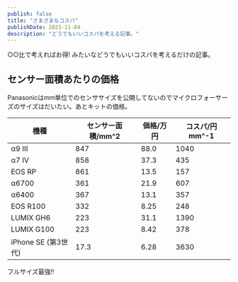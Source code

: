 ```yaml
---
publish: false
title: "さまざまなコスパ"
publishDate: 2023-11-04
description: "どうでもいいコスパを考える記事。"
---
```


○○比で考えればお得! みたいなどうでもいいコスパを考えるだけの記事。

## センサー面積あたりの価格

Panasonicはmm単位でのセンササイズを公開してないのでマイクロフォーサーズのサイズはだいたい。あとキットの価格。

|機種|センサー面積/mm^2|価格/万円|コスパ/円 mm^-1|
|----|----|----|----|
|α9 III|847|88.0|1040|
|α7 IV|858|37.3|435|
|EOS RP|861|13.5|157|
|α6700|361|21.9|607|
|α6400|367|13.1|357|
|EOS R100|332|8.25|248|
|LUMIX GH6|223|31.1|1390|
|LUMIX G100|223|8.42|378|
|iPhone SE (第3世代)|17.3|6.28|3630|

フルサイズ最強‼

## 